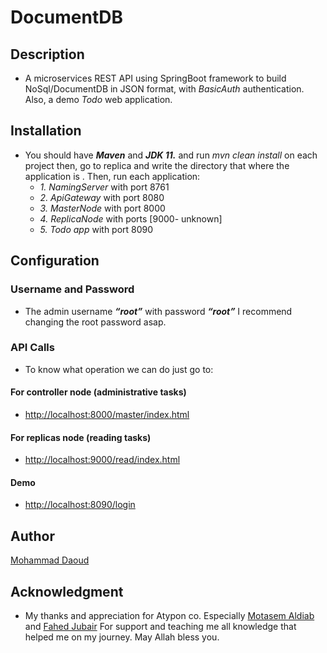 

# DocumentDB
## Description
- A microservices REST API using SpringBoot framework to build
  NoSql/DocumentDB in JSON format, with *BasicAuth* authentication.
  Also, a demo *Todo* web application.

## Installation
- You should have ***Maven*** and ***JDK 11.***
  and run *mvn clean install* on each project
  then, go to replica and write the directory that where the application is .
  Then, run each application:
  - *1. NamingServer* with port 8761
  - *2. ApiGateway* with port 8080
  - *3. MasterNode* with port 8000
  - *4. ReplicaNode* with ports [9000- unknown]
  - *5. Todo app* with port 8090

## Configuration
### Username and Password
- The admin username ***“root”*** with password ***“root”***
  I recommend changing the root password asap.

### API Calls
- To know what operation we can do just go to:

#### For controller node (administrative tasks)
- <http://localhost:8000/master/index.html>

#### For replicas node (reading tasks)
- <http://localhost:9000/read/index.html>

#### Demo
- <http://localhost:8090/login>

## Author
[Mohammad Daoud](https://www.linkedin.com/in/mohammad-daoudx/)

## Acknowledgment
- My thanks and appreciation for Atypon co. Especially [Motasem Aldiab](https://www.linkedin.com/in/maldiab) and
  [Fahed Jubair](https://www.linkedin.com/in/fahed-jubair-52b84882/)
  For support and teaching me all knowledge that helped me on my journey. May Allah
  bless you.